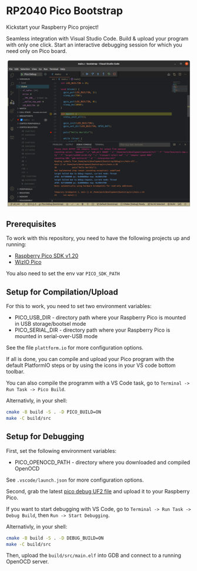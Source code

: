 # RP2040 Pico Bootstrap

Kickstart your Raspberry Pico project!

Seamless integration with Visual Studio Code. Build & upload your program with only one click. Start an interactive debugging session for which you need only on Pico board.

![](examples/vs_code_debugging_session.png)

## Prerequisites

To work with this repository, you need to have the following projects up and running:

- [Raspberry Pico SDK v1.20](https://github.com/raspberrypi/pico-sdk/releases)
- [WizIO Pico](https://github.com/Wiz-IO/wizio-pico/)

You also need to set the env var `PICO_SDK_PATH`

## Setup for Compilation/Upload

For this to work, you need to set two environment variables:

- PICO_USB_DIR - directory path where your Raspberry Pico is mounted in USB storage/bootsel mode
- PICO_SERIAL_DIR - directory path where your Raspberry Pico is mounted in serial-over-USB mode

See the file `plattform.io` for more configuration options.

If all is done, you can compile and upload your Pico program with the default PlatformIO steps or by using the icons in your VS code bottom toolbar.

You can also compile the programm with a VS Code task, go to `Terminal -> Run Task -> Pico Build`.

Alternativly, in your shell:

```bash
cmake -B build -S . -D PICO_BUILD=ON
make -C build/src
```

## Setup for Debugging

First, set the following environment variables:

- PICO_OPENOCD_PATH - directory where you downloaded and compiled OpenOCD

See `.vscode/launch.json` for more configuration options.

Second, grab the latest [pico debug UF2 file](https://github.com/majbthrd/pico-debug/releases/tag/v10.03) and upload it to your Raspberry Pico.

If you want to start debugging with VS Code, go to `Terminal -> Run Task -> Debug Build`, then  `Run -> Start Debugging`.

Alternativly, in your shell:

```bash
cmake -B build -S . -D DEBUG_BUILD=ON
make -C build/src
```

Then, upload the `build/src/main.elf` into GDB and connect to a running OpenOCD server.
